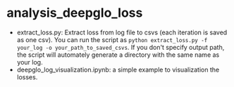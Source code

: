 # analysis_deepglo_loss
- extract_loss.py: Extract loss from log file to csvs (each iteration is saved as one csv). You can run the script as `python extract_loss.py -f your_log -o your_path_to_saved_csvs`.  If you don't specify output path, the script will automately generate a directory with the same name as your log.
- deepglo_log_visualization.ipynb: a simple example to visualization the losses.
